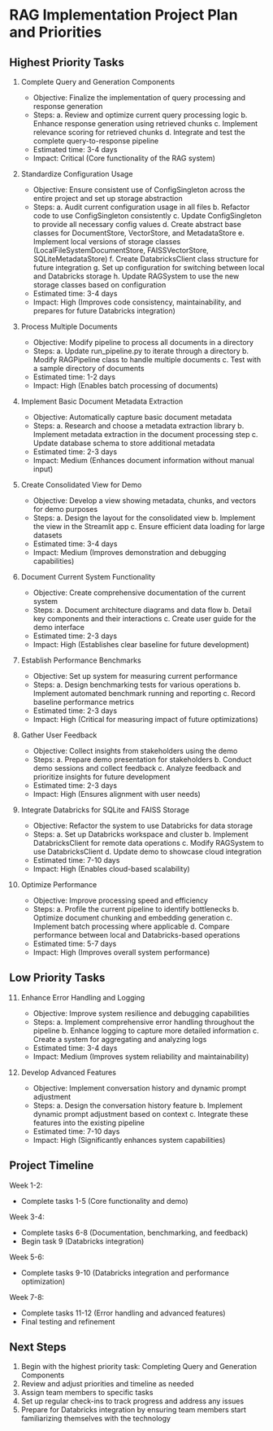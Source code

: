 # RAG Implementation Project Plan and Priorities

## Highest Priority Tasks

1. Complete Query and Generation Components
   - Objective: Finalize the implementation of query processing and response generation
   - Steps:
     a. Review and optimize current query processing logic
     b. Enhance response generation using retrieved chunks
     c. Implement relevance scoring for retrieved chunks
     d. Integrate and test the complete query-to-response pipeline  
   - Estimated time: 3-4 days
   - Impact: Critical (Core functionality of the RAG system)

2. Standardize Configuration Usage
   - Objective: Ensure consistent use of ConfigSingleton across the entire project and set up storage abstraction
   - Steps:
     a. Audit current configuration usage in all files
     b. Refactor code to use ConfigSingleton consistently
     c. Update ConfigSingleton to provide all necessary config values
     d. Create abstract base classes for DocumentStore, VectorStore, and MetadataStore
     e. Implement local versions of storage classes (LocalFileSystemDocumentStore, FAISSVectorStore, SQLiteMetadataStore)
     f. Create DatabricksClient class structure for future integration
     g. Set up configuration for switching between local and Databricks storage
     h. Update RAGSystem to use the new storage classes based on configuration
   - Estimated time: 3-4 days
   - Impact: High (Improves code consistency, maintainability, and prepares for future Databricks integration)

3. Process Multiple Documents
   - Objective: Modify pipeline to process all documents in a directory
   - Steps:
     a. Update run_pipeline.py to iterate through a directory
     b. Modify RAGPipeline class to handle multiple documents
     c. Test with a sample directory of documents
   - Estimated time: 1-2 days
   - Impact: High (Enables batch processing of documents)

4. Implement Basic Document Metadata Extraction
   - Objective: Automatically capture basic document metadata
   - Steps:
     a. Research and choose a metadata extraction library
     b. Implement metadata extraction in the document processing step
     c. Update database schema to store additional metadata
   - Estimated time: 2-3 days
   - Impact: Medium (Enhances document information without manual input)

5. Create Consolidated View for Demo
   - Objective: Develop a view showing metadata, chunks, and vectors for demo purposes
   - Steps:
     a. Design the layout for the consolidated view
     b. Implement the view in the Streamlit app
     c. Ensure efficient data loading for large datasets
   - Estimated time: 3-4 days
   - Impact: Medium (Improves demonstration and debugging capabilities)

6. Document Current System Functionality
   - Objective: Create comprehensive documentation of the current system
   - Steps:
     a. Document architecture diagrams and data flow
     b. Detail key components and their interactions
     c. Create user guide for the demo interface
   - Estimated time: 2-3 days
   - Impact: High (Establishes clear baseline for future development)

7. Establish Performance Benchmarks
   - Objective: Set up system for measuring current performance
   - Steps:
     a. Design benchmarking tests for various operations
     b. Implement automated benchmark running and reporting
     c. Record baseline performance metrics
   - Estimated time: 2-3 days
   - Impact: High (Critical for measuring impact of future optimizations)

8. Gather User Feedback
   - Objective: Collect insights from stakeholders using the demo
   - Steps:
     a. Prepare demo presentation for stakeholders
     b. Conduct demo sessions and collect feedback
     c. Analyze feedback and prioritize insights for future development
   - Estimated time: 2-3 days
   - Impact: High (Ensures alignment with user needs)

9. Integrate Databricks for SQLite and FAISS Storage
   - Objective: Refactor the system to use Databricks for data storage
   - Steps:
     a. Set up Databricks workspace and cluster
     b. Implement DatabricksClient for remote data operations
     c. Modify RAGSystem to use DatabricksClient
     d. Update demo to showcase cloud integration
   - Estimated time: 7-10 days
   - Impact: High (Enables cloud-based scalability)

10. Optimize Performance
    - Objective: Improve processing speed and efficiency
    - Steps:
      a. Profile the current pipeline to identify bottlenecks
      b. Optimize document chunking and embedding generation
      c. Implement batch processing where applicable
      d. Compare performance between local and Databricks-based operations
    - Estimated time: 5-7 days
    - Impact: High (Improves overall system performance)

## Low Priority Tasks

11. Enhance Error Handling and Logging
    - Objective: Improve system resilience and debugging capabilities
    - Steps:
      a. Implement comprehensive error handling throughout the pipeline
      b. Enhance logging to capture more detailed information
      c. Create a system for aggregating and analyzing logs
    - Estimated time: 3-4 days
    - Impact: Medium (Improves system reliability and maintainability)

12. Develop Advanced Features
    - Objective: Implement conversation history and dynamic prompt adjustment
    - Steps:
      a. Design the conversation history feature
      b. Implement dynamic prompt adjustment based on context
      c. Integrate these features into the existing pipeline
    - Estimated time: 7-10 days
    - Impact: High (Significantly enhances system capabilities)

## Project Timeline

Week 1-2: 
- Complete tasks 1-5 (Core functionality and demo)

Week 3-4:
- Complete tasks 6-8 (Documentation, benchmarking, and feedback)
- Begin task 9 (Databricks integration)

Week 5-6:
- Complete tasks 9-10 (Databricks integration and performance optimization)

Week 7-8:
- Complete tasks 11-12 (Error handling and advanced features)
- Final testing and refinement

## Next Steps

1. Begin with the highest priority task: Completing Query and Generation Components
2. Review and adjust priorities and timeline as needed
3. Assign team members to specific tasks
4. Set up regular check-ins to track progress and address any issues
5. Prepare for Databricks integration by ensuring team members start familiarizing themselves with the technology